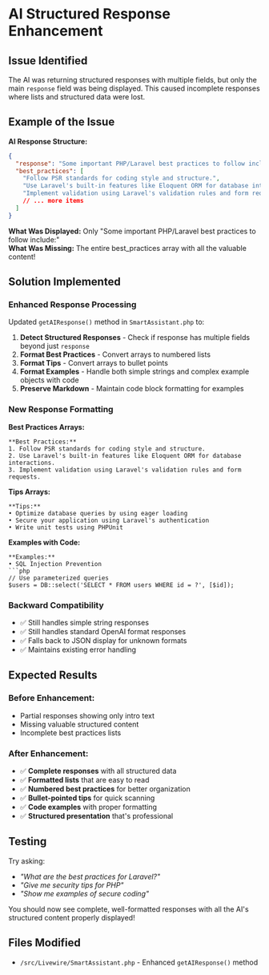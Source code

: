# AI Structured Response Enhancement

## Issue Identified
The AI was returning structured responses with multiple fields, but only the main `response` field was being displayed. This caused incomplete responses where lists and structured data were lost.

## Example of the Issue
**AI Response Structure:**
```json
{
  "response": "Some important PHP/Laravel best practices to follow include:",
  "best_practices": [
    "Follow PSR standards for coding style and structure.",
    "Use Laravel's built-in features like Eloquent ORM for database interactions.",
    "Implement validation using Laravel's validation rules and form requests.",
    // ... more items
  ]
}
```

**What Was Displayed:** Only "Some important PHP/Laravel best practices to follow include:"  
**What Was Missing:** The entire best_practices array with all the valuable content!

## Solution Implemented

### Enhanced Response Processing
Updated `getAIResponse()` method in `SmartAssistant.php` to:

1. **Detect Structured Responses** - Check if response has multiple fields beyond just `response`
2. **Format Best Practices** - Convert arrays to numbered lists
3. **Format Tips** - Convert arrays to bullet points  
4. **Format Examples** - Handle both simple strings and complex example objects with code
5. **Preserve Markdown** - Maintain code block formatting for examples

### New Response Formatting

**Best Practices Arrays:**
```
**Best Practices:**
1. Follow PSR standards for coding style and structure.
2. Use Laravel's built-in features like Eloquent ORM for database interactions.
3. Implement validation using Laravel's validation rules and form requests.
```

**Tips Arrays:**
```
**Tips:**
• Optimize database queries by using eager loading
• Secure your application using Laravel's authentication
• Write unit tests using PHPUnit
```

**Examples with Code:**
```
**Examples:**
• SQL Injection Prevention
```php
// Use parameterized queries
$users = DB::select('SELECT * FROM users WHERE id = ?', [$id]);
```

### Backward Compatibility
- ✅ Still handles simple string responses
- ✅ Still handles standard OpenAI format responses  
- ✅ Falls back to JSON display for unknown formats
- ✅ Maintains existing error handling

## Expected Results

### Before Enhancement:
- Partial responses showing only intro text
- Missing valuable structured content
- Incomplete best practices lists

### After Enhancement:
- ✅ **Complete responses** with all structured data
- ✅ **Formatted lists** that are easy to read
- ✅ **Numbered best practices** for better organization
- ✅ **Bullet-pointed tips** for quick scanning
- ✅ **Code examples** with proper formatting
- ✅ **Structured presentation** that's professional

## Testing
Try asking:
- *"What are the best practices for Laravel?"*
- *"Give me security tips for PHP"*
- *"Show me examples of secure coding"*

You should now see complete, well-formatted responses with all the AI's structured content properly displayed!

## Files Modified
- `/src/Livewire/SmartAssistant.php` - Enhanced `getAIResponse()` method
